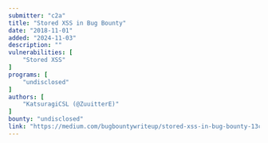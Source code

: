```yaml
---
submitter: "c2a"
title: "Stored XSS in Bug Bounty"
date: "2018-11-01"
added: "2024-11-03"
description: ""
vulnerabilities: [
    "Stored XSS"
]
programs: [
    "undisclosed"
]
authors: [
    "KatsuragiCSL (@ZuuitterE)"
]
bounty: "undisclosed"
link: "https://medium.com/bugbountywriteup/stored-xss-in-bug-bounty-13c08e6f5636"
---
```




